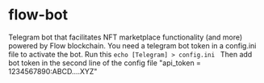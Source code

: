 # flow-bot
Telegram bot that facilitates NFT marketplace functionality (and more) powered by Flow blockchain.
You need a telegram bot token in a config.ini file to activate the bot. 
Run this ```echo [Telegram] > config.ini ```
Then add bot token in the second line of the config file "api_token = 1234567890:ABCD....XYZ"

